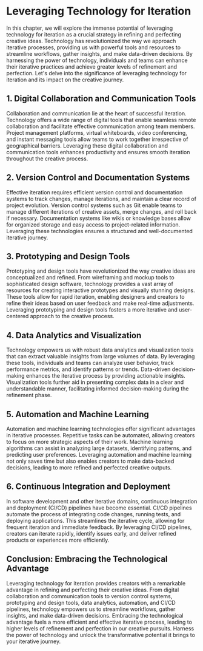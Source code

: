 Leveraging Technology for Iteration
============================================

In this chapter, we will explore the immense potential of leveraging technology for iteration as a crucial strategy in refining and perfecting creative ideas. Technology has revolutionized the way we approach iterative processes, providing us with powerful tools and resources to streamline workflows, gather insights, and make data-driven decisions. By harnessing the power of technology, individuals and teams can enhance their iterative practices and achieve greater levels of refinement and perfection. Let's delve into the significance of leveraging technology for iteration and its impact on the creative journey.

1\. **Digital Collaboration and Communication Tools**
----------------------------------------------------

Collaboration and communication lie at the heart of successful iteration. Technology offers a wide range of digital tools that enable seamless remote collaboration and facilitate effective communication among team members. Project management platforms, virtual whiteboards, video conferencing, and instant messaging tools allow teams to work together irrespective of geographical barriers. Leveraging these digital collaboration and communication tools enhances productivity and ensures smooth iteration throughout the creative process.

2\. **Version Control and Documentation Systems**
------------------------------------------------

Effective iteration requires efficient version control and documentation systems to track changes, manage iterations, and maintain a clear record of project evolution. Version control systems such as Git enable teams to manage different iterations of creative assets, merge changes, and roll back if necessary. Documentation systems like wikis or knowledge bases allow for organized storage and easy access to project-related information. Leveraging these technologies ensures a structured and well-documented iterative journey.

3\. **Prototyping and Design Tools**
-----------------------------------

Prototyping and design tools have revolutionized the way creative ideas are conceptualized and refined. From wireframing and mockup tools to sophisticated design software, technology provides a vast array of resources for creating interactive prototypes and visually stunning designs. These tools allow for rapid iteration, enabling designers and creators to refine their ideas based on user feedback and make real-time adjustments. Leveraging prototyping and design tools fosters a more iterative and user-centered approach to the creative process.

4\. **Data Analytics and Visualization**
---------------------------------------

Technology empowers us with robust data analytics and visualization tools that can extract valuable insights from large volumes of data. By leveraging these tools, individuals and teams can analyze user behavior, track performance metrics, and identify patterns or trends. Data-driven decision-making enhances the iterative process by providing actionable insights. Visualization tools further aid in presenting complex data in a clear and understandable manner, facilitating informed decision-making during the refinement phase.

5\. **Automation and Machine Learning**
--------------------------------------

Automation and machine learning technologies offer significant advantages in iterative processes. Repetitive tasks can be automated, allowing creators to focus on more strategic aspects of their work. Machine learning algorithms can assist in analyzing large datasets, identifying patterns, and predicting user preferences. Leveraging automation and machine learning not only saves time but also enables creators to make data-backed decisions, leading to more refined and perfected creative outputs.

6\. **Continuous Integration and Deployment**
--------------------------------------------

In software development and other iterative domains, continuous integration and deployment (CI/CD) pipelines have become essential. CI/CD pipelines automate the process of integrating code changes, running tests, and deploying applications. This streamlines the iterative cycle, allowing for frequent iteration and immediate feedback. By leveraging CI/CD pipelines, creators can iterate rapidly, identify issues early, and deliver refined products or experiences more efficiently.

Conclusion: Embracing the Technological Advantage
-------------------------------------------------

Leveraging technology for iteration provides creators with a remarkable advantage in refining and perfecting their creative ideas. From digital collaboration and communication tools to version control systems, prototyping and design tools, data analytics, automation, and CI/CD pipelines, technology empowers us to streamline workflows, gather insights, and make data-driven decisions. Embracing the technological advantage fuels a more efficient and effective iterative process, leading to higher levels of refinement and perfection in our creative pursuits. Harness the power of technology and unlock the transformative potential it brings to your iterative journey.
